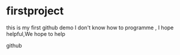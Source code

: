 firstproject
============

  this is my first github demo 
I don't know how to programme ,
I hope helpful,We hope to help 

github
